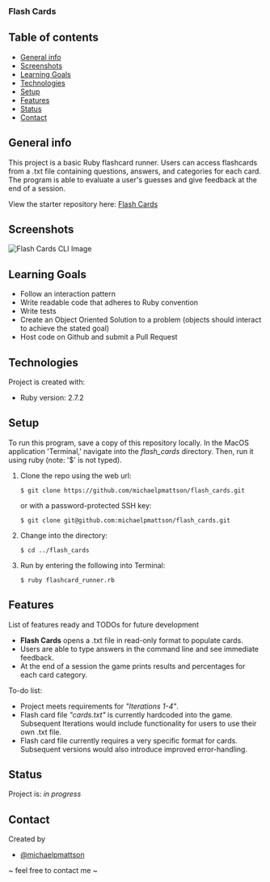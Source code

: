 ###  Flash Cards

## Table of contents
* [General info](#general-info)
* [Screenshots](#screenshots)
* [Learning Goals](#learning-goals)
* [Technologies](#technologies)
* [Setup](#setup)
* [Features](#features)
* [Status](#status)
* [Contact](#contact)

## General info
This project is a basic Ruby flashcard runner. Users can access flashcards
from a .txt file containing questions, answers, and categories for each card.
The program is able to evaluate a user's guesses and give feedback at the
end of a session.

View the starter repository here:
[Flash Cards](http://backend.turing.io/module1/projects/flashcards)

## Screenshots
![Flash Cards CLI Image](https://user-images.githubusercontent.com/826189/125210604-1e6a0580-e25e-11eb-8388-737590acbd29.png)

## Learning Goals
* Follow an interaction pattern
* Write readable code that adheres to Ruby convention
* Write tests
* Create an Object Oriented Solution to a problem (objects should interact to achieve the stated goal)
* Host code on Github and submit a Pull Request

## Technologies
Project is created with:
* Ruby version: 2.7.2

## Setup
To run this program, save a copy of this repository locally. In the MacOS
application 'Terminal,' navigate into the _flash_cards_ directory.
Then, run it using ruby (note: '$' is not typed).

1. Clone the repo using the web url:
   ```
   $ git clone https://github.com/michaelpmattson/flash_cards.git
   ```
   or with a password-protected SSH key:
   ```
   $ git clone git@github.com:michaelpmattson/flash_cards.git
   ```
2. Change into the directory:
   ```
   $ cd ../flash_cards
   ```
3. Run by entering the following into Terminal:
   ```
   $ ruby flashcard_runner.rb
   ```

## Features
List of features ready and TODOs for future development
* __Flash Cards__ opens a .txt file in read-only format to populate cards.
* Users are able to type answers in the command line and see immediate feedback.
* At the end of a session the game prints results and percentages for each card category.

To-do list:
* Project meets requirements for _"Iterations 1-4"_.
* Flash card file _"cards.txt"_ is currently hardcoded into the game.
  Subsequent Iterations would include functionality for users to use their own .txt file.
* Flash card file currently requires a very specific format for cards. Subsequent
  versions would also introduce improved error-handling.


## Status
Project is: _in progress_

## Contact
Created by
* [@michaelpmattson](https://github.com/michaelpmattson)

~ feel free to contact me ~
